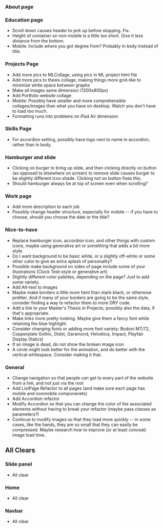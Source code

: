 

### About page

### Education page
* Scroll down causes header to jerk up before stopping. Fix.
* Height of container on non-mobile is a little too short. Give it less distance from the bottom.
* Mobile: Include where you got degree from? Probably in body instead of title.

### Projects Page
* Add more pics to MLCollage, using pics in ML project html file
* Add more pics to thesis collage, making things more grid-like to minimize white space between graphs
* Make all images same dimension (1200x800px)
* Add Portfolio website collage
* Mobile: Possibly have smaller and more comprehensible collages/images than what you have on desktop. Watch you don't have to load too much.
* Formatting runs into problems on iPad Air dimension

### Skills Page
* For accordion setting, possibly have logo next to name in accordion, rather than in body.

### Hamburger and slide
* Clicking on burger to bring up slide, and then clicking directly on button (as opposed to elsewhere on screen) to remove slide causes burger to be slightly different icon shade. Clicking not on button fixes this.
* Should hamburger always be at top of screen even when scrolling?

### Work page
* Add more description to each job
* Possibly change header structure, especially for mobile -- if you have to choose, should you choose the date or the title?

### Nice-to-have
* Replace hamburger icon, accordion icon, and other things with custom icons, maybe using generative art or something that adds a bit more style.
* Do I want background to be basic white, or a slightly off-white or some other color to give an extra splash of personality?
* Possible make background on sides of page include some of your illustrations (Clock Test-style or generative art)
* Slightly different color palettes, depending on the page? Just to add some variety.
* Add Alt-text to images
* Maybe make borders a little more faint than stark-black, or otherwise prettier. And if many of your borders are going to be the same style, consider finding a way to refactor them to more DRY code.
* Add a link to your Master's Thesis in Projects; possibly also the data, if that's appropriate.
* Make links more pretty-looking. Maybe give them a fancy font while retaining the blue highlight.
* Consider changing fonts or adding more font variety: Bodoni MT/72, Copperplate Gothic, Didot, Garamond, Helvetica, Impact, Playfair Display (Italics)
* If an image is dead, do not show the broken image icon
* A circle might look better for the animation, and do better with the vertical whitespace. Consider making it that.

### General
* Change navigation so that people can get to every part of the website from a link, and not just via the root
* Add ListPage Refactor to all pages (and make sure each page has mobile and nonmobile componenets)
* Add Accordion refactor
* Modify Accordion so that you can change the color of the associated elements without having to break your refactor (maybe pass classes as parameters?)
* Continue to modify images so that they load more quickly -- in some cases, like the hands, they are so small that they can easily be compressed. Maybe research how to improve (or at least conceal) image load time.

## All Clears





### Slide panel
* All clear

### Home
* All clear

### Navbar
* All clear

